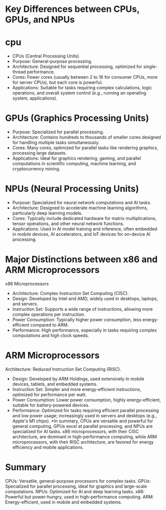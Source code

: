 # Key Differences between CPUs, GPUs, and NPUs

# cpu
* CPUs (Central Processing Units)
* Purpose: General-purpose processing.
* Architecture: Designed for sequential processing, optimized for single-thread performance.
* Cores: Fewer cores (usually between 2 to 16 for consumer CPUs, more for server CPUs), but each core is powerful.
* Applications: Suitable for tasks requiring complex calculations, logic operations, and overall system control (e.g., running an operating system, applications).
# GPUs (Graphics Processing Units)
* Purpose: Specialized for parallel processing.
* Architecture: Contains hundreds to thousands of smaller cores designed for handling multiple tasks simultaneously.
* Cores: Many cores, optimized for parallel tasks like rendering graphics, processing large datasets.
* Applications: Ideal for graphics rendering, gaming, and parallel computations in scientific computing, machine learning, and cryptocurrency mining.
# NPUs (Neural Processing Units)
* Purpose: Specialized for neural network computations and AI tasks.
* Architecture: Designed to accelerate machine learning algorithms, particularly deep learning models.
* Cores: Typically include dedicated hardware for matrix multiplications, tensor operations, and other neural network functions.
* Applications: Used in AI model training and inference, often embedded in mobile devices, AI accelerators, and IoT devices for on-device AI processing.
#  Major Distinctions between x86 and ARM Microprocessors
x86 Microprocessors
* Architecture: Complex Instruction Set Computing (CISC).
* Design: Developed by Intel and AMD, widely used in desktops, laptops, and servers.
* Instruction Set: Supports a wide range of instructions, allowing more complex operations per instruction.
* Power Consumption: Typically higher power consumption, less energy-efficient compared to ARM.
* Performance: High performance, especially in tasks requiring complex computations and high clock speeds.
# ARM Microprocessors
Architecture: Reduced Instruction Set Computing (RISC).
* Design: Developed by ARM Holdings, used extensively in mobile devices, tablets, and embedded systems.
* Instruction Set: Simpler and more energy-efficient instructions, optimized for performance per watt.
* Power Consumption: Lower power consumption, highly energy-efficient, suitable for battery-powered devices.
* Performance: Optimized for tasks requiring efficient parallel processing and low power usage; increasingly used in servers and desktops (e.g., Apple's M1 chips).
*In summary, CPUs are versatile and powerful for general computing, GPUs excel at parallel processing, and NPUs are specialized for AI tasks. x86 microprocessors, with their CISC architecture, are dominant in high-performance computing, while ARM microprocessors, with their RISC architecture, are favored for energy efficiency and mobile applications.

# Summary
CPUs: Versatile, general-purpose processors for complex tasks.
GPUs: Specialized for parallel processing, ideal for graphics and large-scale computations.
NPUs: Optimized for AI and deep learning tasks.
x86: Powerful but power-hungry, used in high-performance computing.
ARM: Energy-efficient, used in mobile and embedded systems.





